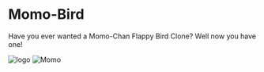 # Momo-Bird
Have you ever wanted a Momo-Chan Flappy Bird Clone? Well now you have one!

![logo](https://github.com/user-attachments/assets/f64f0e79-d0fc-4eaf-81fe-0ab74144bd57) ![Momo](https://github.com/user-attachments/assets/0358a483-4c87-4f29-b5bf-9082abb4a197)

